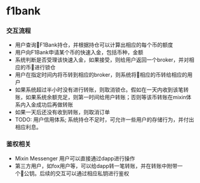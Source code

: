 # f1bank

### 交互流程
- 用户查询F1Bank持仓，并根据持仓可以计算出相应的每个币的额度
- 用户向F1Bank申请某个币的快速入金，包括币种，金额
- 系统判断是否受理该快速入金，如果接受，则给用户返回一个broker，并对相应的币进行锁仓
- 用户在指定时间内将币转到相应的broker，则系统将相应的币转给相应的用户
- 如果系统超过半小时没有进行转账，则取消锁仓。假如在一天内收到该笔转账，如果系统余额充足，则第一时间给用户转账；否则等该币转账在mixin体系内入金成功后再做转账
- 如果一天后还没有收到转账，则取消订单
- TODO: 用户信用体系; 系统持仓不足时，可允许一些用户的存储行为，并付出相应利息。

### 鉴权相关
- Mixin Messenger 用户可以直接通过dapp进行操作
- 第三方用户，如fox用户等，可以给dapp转一笔转账，并在转账中附带一个公钥。后续的交互可以通过相应私钥进行鉴权